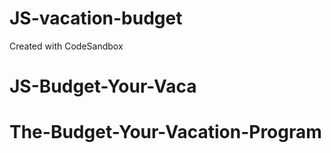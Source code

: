 # JS-vacation-budget
Created with CodeSandbox
# JS-Budget-Your-Vaca
# The-Budget-Your-Vacation-Program
